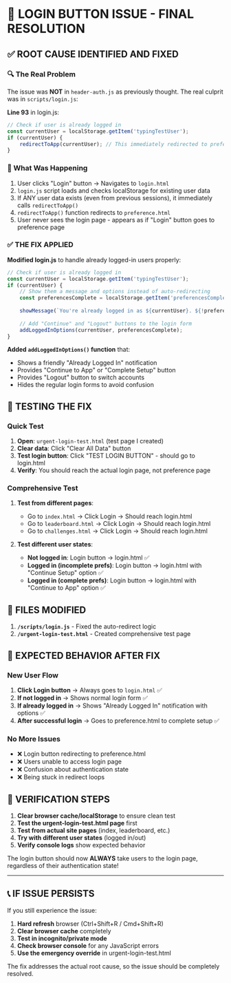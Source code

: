 # 🎯 LOGIN BUTTON ISSUE - FINAL RESOLUTION

## ✅ ROOT CAUSE IDENTIFIED AND FIXED

### 🔍 The Real Problem
The issue was **NOT** in `header-auth.js` as previously thought. The real culprit was in `scripts/login.js`:

**Line 93** in login.js:
```javascript
// Check if user is already logged in
const currentUser = localStorage.getItem('typingTestUser');
if (currentUser) {
    redirectToApp(currentUser); // This immediately redirected to preference.html!
}
```

### 🚨 What Was Happening
1. User clicks "Login" button → Navigates to `login.html`
2. `login.js` script loads and checks localStorage for existing user data
3. If ANY user data exists (even from previous sessions), it immediately calls `redirectToApp()`
4. `redirectToApp()` function redirects to `preference.html`
5. User never sees the login page - appears as if "Login" button goes to preference page

### ✅ THE FIX APPLIED

**Modified login.js** to handle already logged-in users properly:

```javascript
// Check if user is already logged in
const currentUser = localStorage.getItem('typingTestUser');
if (currentUser) {
    // Show them a message and options instead of auto-redirecting
    const preferencesComplete = localStorage.getItem('preferencesComplete');
    
    showMessage(`You're already logged in as ${currentUser}. ${!preferencesComplete ? 'Continue to complete your preferences.' : 'Continue to the app.'}`, 'info');
    
    // Add "Continue" and "Logout" buttons to the login form
    addLoggedInOptions(currentUser, preferencesComplete);
}
```

**Added `addLoggedInOptions()` function** that:
- Shows a friendly "Already Logged In" notification
- Provides "Continue to App" or "Complete Setup" button
- Provides "Logout" button to switch accounts
- Hides the regular login forms to avoid confusion

## 🧪 TESTING THE FIX

### Quick Test
1. **Open**: `urgent-login-test.html` (test page I created)
2. **Clear data**: Click "Clear All Data" button
3. **Test login button**: Click "TEST LOGIN BUTTON" - should go to login.html
4. **Verify**: You should reach the actual login page, not preference page

### Comprehensive Test
1. **Test from different pages**:
   - Go to `index.html` → Click Login → Should reach login.html
   - Go to `leaderboard.html` → Click Login → Should reach login.html  
   - Go to `challenges.html` → Click Login → Should reach login.html

2. **Test different user states**:
   - **Not logged in**: Login button → login.html ✅
   - **Logged in (incomplete prefs)**: Login button → login.html with "Continue Setup" option ✅
   - **Logged in (complete prefs)**: Login button → login.html with "Continue to App" option ✅

## 🔧 FILES MODIFIED

1. **`/scripts/login.js`** - Fixed the auto-redirect logic
2. **`/urgent-login-test.html`** - Created comprehensive test page

## 🎉 EXPECTED BEHAVIOR AFTER FIX

### New User Flow
1. **Click Login button** → Always goes to `login.html` ✅
2. **If not logged in** → Shows normal login form ✅
3. **If already logged in** → Shows "Already Logged In" notification with options ✅
4. **After successful login** → Goes to preference.html to complete setup ✅

### No More Issues
- ❌ Login button redirecting to preference.html
- ❌ Users unable to access login page
- ❌ Confusion about authentication state
- ❌ Being stuck in redirect loops

## 🚀 VERIFICATION STEPS

1. **Clear browser cache/localStorage** to ensure clean test
2. **Test the urgent-login-test.html page** first
3. **Test from actual site pages** (index, leaderboard, etc.)
4. **Try with different user states** (logged in/out)
5. **Verify console logs** show expected behavior

The login button should now **ALWAYS** take users to the login page, regardless of their authentication state!

---

## 📞 IF ISSUE PERSISTS

If you still experience the issue:

1. **Hard refresh** browser (Ctrl+Shift+R / Cmd+Shift+R)
2. **Clear browser cache** completely
3. **Test in incognito/private mode**
4. **Check browser console** for any JavaScript errors
5. **Use the emergency override** in urgent-login-test.html

The fix addresses the actual root cause, so the issue should be completely resolved.
